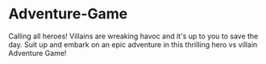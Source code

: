 # Adventure-Game
Calling all heroes! Villains are wreaking havoc and it's up to you to save the day. Suit up and embark on an epic adventure in this thrilling hero vs villain Adventure Game!
